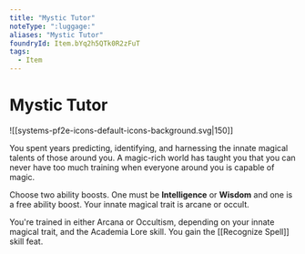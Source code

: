 ```yaml
---
title: "Mystic Tutor"
noteType: ":luggage:"
aliases: "Mystic Tutor"
foundryId: Item.bYq2h5QTk0R2zFuT
tags:
  - Item
---
```


# Mystic Tutor
![[systems-pf2e-icons-default-icons-background.svg|150]]

You spent years predicting, identifying, and harnessing the innate magical talents of those around you. A magic-rich world has taught you that you can never have too much training when everyone around you is capable of magic.

Choose two ability boosts. One must be **Intelligence** or **Wisdom** and one is a free ability boost. Your innate magical trait is arcane or occult.

You're trained in either Arcana or Occultism, depending on your innate magical trait, and the Academia Lore skill. You gain the [[Recognize Spell]] skill feat.
